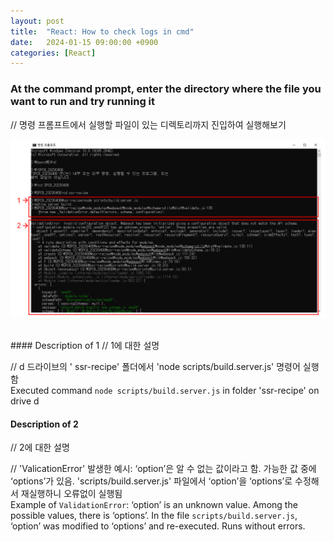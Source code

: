 ```yaml
---
layout: post
title:  "React: How to check logs in cmd"
date:   2024-01-15 09:00:00 +0900
categories: [React]
---
```


### At the command prompt, enter the directory where the file you want to run and try running it   
// 명령 프롬프트에서 실행할 파일이 있는 디렉토리까지 진입하여 실행해보기   
   
![](https://raw.githubusercontent.com/mmmirrra/mmmirrra.github.io/main/_assets/reactLogsCmd.png)
   
<br />
#### Description of 1   
// 1에 대한 설명   
   
// d 드라이브의 ' ssr-recipe' 폴더에서 'node scripts/build.server.js' 명령어 실행함   
Executed command `node scripts/build.server.js` in folder 'ssr-recipe' on drive d   
   
#### Description of 2  
// 2에 대한 설명   
   
// 'ValicationError' 발생한 예시: ‘option’은 알 수 없는 값이라고 함. 가능한 값 중에 ‘options’가 있음. 'scripts/build.server.js' 파일에서 ‘option’을 ‘options’로 수정해서 재실행하니 오류없이 실행됨   
Example of `ValidationError`: ‘option’ is an unknown value. Among the possible values, there is ‘options’. In the file `scripts/build.server.js`, ‘option’ was modified to ‘options’ and re-executed. Runs without errors.   
